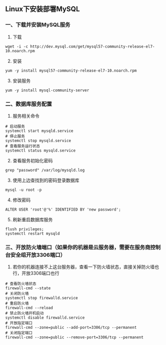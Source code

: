 ## Linux下安装部署MySQL
### 一、下载并安装MySQL服务
1. 下载
```
wget -i -c http://dev.mysql.com/get/mysql57-community-release-el7-10.noarch.rpm
```
2. 安装
```
yum -y install mysql57-community-release-el7-10.noarch.rpm
```
3. 安装服务
```
yum -y install mysql-community-server
```
### 二、数据库服务配置
1. 服务相关命令
```
# 启动服务
systemctl start mysqld.service
# 停止服务
systemctl stop mysqld.service
# 查看服务运行状态
systemctl status mysqld.service
```
2. 查看服务初始化密码 
```
grep "password" /var/log/mysqld.log
```
3. 使用上边查找到的密码登录数据库
```
mysql -u root -p
```
4. 修改密码
```
ALTER USER 'root'@'%' IDENTIFIED BY 'new password';
```
5. 刷新重启数据库服务
```
flush privileges;
systemctl restart mysqld
```
### 三、开放防火墙端口（如果你的机器是云服务器，需要在服务商控制台安全组开放3306端口）  
1. 若你的机器连接不上这台服务器，查看一下防火墙状态，直接关掉防火墙也行，开放3306端口也行
```
# 查看防火墙状态
firewall-cmd --state
# 关闭防火墙
systemctl stop firewalld.service
# 重启防火墙
firewall-cmd --reload
# 禁止防火墙开机启动
systemctl disable firewalld.service 
# 开放指定端口
firewall-cmd --zone=public --add-port=3306/tcp --permanent
# 关闭指定端口
firewall-cmd --zone=public --remove-port=3306/tcp --permanent
```